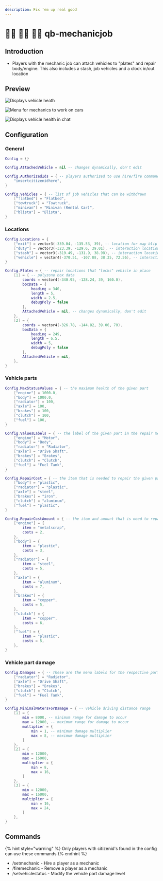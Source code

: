 ```yaml
---
description: Fix 'em up real good
---
```


# 🧑🔧 🧑🔧 🧑🔧 qb-mechanicjob

## Introduction

* Players with the mechanic job can attach vehicles to "plates" and repair body/engine. This also includes a stash, job vehicles and a clock in/out location

## Preview

![Displays vehicle heath](../.gitbook/assets/mechanicchatstatus.png)

![Menu for mechanics to work on cars](../.gitbook/assets/mechanicmenu.png)

![Displays vehicle health in chat](../.gitbook/assets/mechanicchat.png)

## Configuration

### General

```lua
Config = {}

Config.AttachedVehicle = nil -- changes dynamically, don't edit

Config.AuthorizedIds = { -- players authorized to use hire/fire commands
    "insertcitizenidhere",
}

Config.Vehicles = { -- list of job vehicles that can be withdrawn
    ["flatbed"] = "Flatbed",
    ["towtruck"] = "Towtruck",
    ["minivan"] = "Minivan (Rental Car)",
    ["blista"] = "Blista",
}
```

### Locations

```lua
Config.Locations = {
    ["exit"] = vector3(-339.04, -135.53, 39), -- location for map blip
    ["duty"] = vector3(-323.39, -129.6, 39.01), -- interaction location
    ["stash"] = vector3(-319.49, -131.9, 38.98), -- interaction location
    ["vehicle"] = vector4(-370.51, -107.88, 38.35, 72.56), -- interaction location
}

Config.Plates = { -- repair locations that "locks" vehicle in place
    [1] = { -- polyzone box data
        coords = vector4(-340.95, -128.24, 39, 160.0),
        boxData = {
            heading = 340,
            length = 5,
            width = 2.5,
            debugPoly = false
        },
        AttachedVehicle = nil, -- changes dynamically, don't edit
    },
    [2] = {
        coords = vector4(-326.78, -144.82, 39.06, 70),
        boxData = {
            heading = 249,
            length = 6.5,
            width = 5,
            debugPoly = false
        },
        AttachedVehicle = nil,
    },
}
```

### Vehicle parts

```lua
Config.MaxStatusValues = { -- the maximum health of the given part
    ["engine"] = 1000.0,
    ["body"] = 1000.0,
    ["radiator"] = 100,
    ["axle"] = 100,
    ["brakes"] = 100,
    ["clutch"] = 100,
    ["fuel"] = 100,
}

Config.ValuesLabels = { -- the label of the given part in the repair menu
    ["engine"] = "Motor",
    ["body"] = "Body",
    ["radiator"] = "Radiator",
    ["axle"] = "Drive Shaft",
    ["brakes"] = "Brakes",
    ["clutch"] = "Clutch",
    ["fuel"] = "Fuel Tank",
}

Config.RepairCost = { -- the item that is needed to repair the given part
    ["body"] = "plastic",
    ["radiator"] = "plastic",
    ["axle"] = "steel",
    ["brakes"] = "iron",
    ["clutch"] = "aluminum",
    ["fuel"] = "plastic",
}

Config.RepairCostAmount = { -- the item and amount that is need to repair a part
    ["engine"] = {
        item = "metalscrap",
        costs = 2,
    },
    ["body"] = {
        item = "plastic",
        costs = 3,
    },
    ["radiator"] = {
        item = "steel",
        costs = 5,
    },
    ["axle"] = {
        item = "aluminum",
        costs = 7,
    },
    ["brakes"] = {
        item = "copper",
        costs = 5,
    },
    ["clutch"] = {
        item = "copper",
        costs = 6,
    },
    ["fuel"] = {
        item = "plastic",
        costs = 5,
    },
}
```

### Vehicle part damage

```lua
Config.Damages = { -- These are the menu labels for the respective part 
    ["radiator"] = "Radiator",
    ["axle"] = "Drive Shaft",
    ["brakes"] = "Brakes",
    ["clutch"] = "Clutch",
    ["fuel"] = "Fuel Tank",
}

Config.MinimalMetersForDamage = { -- vehicle driving distance range
    [1] = {
        min = 8000, -- minimum range for damage to occur
        max = 12000, -- maximum range for damage to occur
        multiplier = {
            min = 1, -- minimum damage multiplier
            max = 8, -- maximum damage multiplier 
        }
    },
    [2] = {
        min = 12000,
        max = 16000,
        multiplier = {
            min = 8,
            max = 16,
        }
    },
    [3] = {
        min = 12000,
        max = 16000,
        multiplier = {
            min = 16,
            max = 24,
        }
    },
}
```

## Commands

{% hint style="warning" %}
Only players with citizenid's found in the config can use these commands
{% endhint %}

* /setmechanic - Hire a player as a mechanic
* /firemechanic - Remove a player as a mechanic
* /setvehiclestatus - Modify the vehicle part damage level
